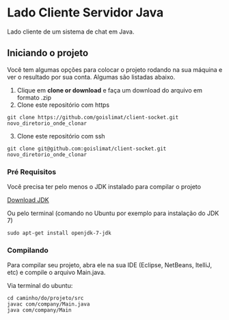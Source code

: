 # Lado Cliente Servidor Java

Lado cliente de um sistema de chat em Java.

## Iniciando o projeto

Você tem algumas opções para colocar o projeto rodando na sua máquina e ver o resultado por sua conta. Algumas são listadas abaixo.

1. Clique em **clone or download** e faça um download do arquivo em formato .zip
2. Clone este repositório com https
```
git clone https://github.com/goislimat/client-socket.git novo_diretorio_onde_clonar
```
3. Clone este repositório com ssh
```
git clone git@github.com:goislimat/client-socket.git novo_diretorio_onde_clonar
```

### Pré Requisitos

Você precisa ter pelo menos o JDK instalado para compilar o projeto

[Download JDK](http://www.oracle.com/technetwork/pt/java/javase/downloads/index.html)

Ou pelo terminal (comando no Ubuntu por exemplo para instalação do JDK 7)
```
sudo apt-get install openjdk-7-jdk
```

### Compilando

Para compilar seu projeto, abra ele na sua IDE (Eclipse, NetBeans, ItelliJ, etc) e compile o arquivo Main.java.

Via terminal do ubuntu:
```
cd caminho/do/projeto/src
javac com/company/Main.java
java com/company/Main
```

